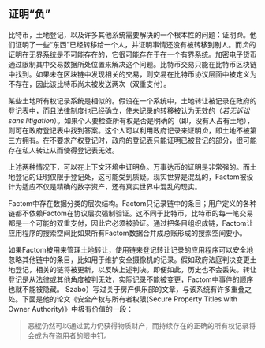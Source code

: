 ## 证明“负”

比特币，土地登记，以及许多其他系统需要解决的一个根本性的问题：证明*负*。他们证明了一些“东西”已经转移给一个人，并证明事情还没有被转移到别人。而*负*的证明在无界系统是不可能存在的，它很可能存在于在一个有界系统。加密电子货币通过限制其中交易数据所处位置来解决这个问题。比特币交易只能在比特币区块链中找到。如果未在区块链中发现相关的交易，则交易在比特币协议层面中被定义为不存在，因此该比特币尚未被发送两次（双重支付）。

某些土地所有权记录系统是相似的。假设在一个系统中，土地转让被记录在政府的登记表中，而且法律制度也已经确立，使未记录的转移被认为无效的（*若无诉讼sans litigation*）。如果个人要检查所有权是否是明确的（即，没有人占有土地），则可在政府登记表中找到答案。这个人可以利用政府记录来证明*负*，即土地不被第三方拥有。在不要求产权登记时，政府的登记表只能证明已被登记的部分，很可能存在私人转让从而使得登记表无效。

上述两种情况下，可以在上下文环境中证明负。万事达币的证明是非常强的。而土地登记的证明仅限于登记处，这可能受到质疑。现实世界是混乱的，Factom被设计为适应不仅是精确的数字资产，还有真实世界中混乱的现实。

Factom中存在数据分类的层次结构。Factom只记录链中的条目；用户定义的各种链都不依赖Factom在协议层次强制验证。这不同于比特币，比特币的每一笔交易都是一个可能的双重支付，因此它必须被验证。通过把条目组织成链，Factom让应用程序的搜索空间比如果所有Factom数据合并成总账形成的搜索空间要小。

如果Factom被用来管理土地转让，使用链来登记转让记录的应用程序可以安全地忽略其他链中的条目，比如用于维护安全摄像机的记录。假如政府法庭判决变更土地登记，相关的链将被更新，以反映上述判决。即便如此，历史也不会丢失。转让登记是从法律或其他角度被判无效，实际记录不能被变更，Factom中事件的顺序也就不能被隐藏。
Szabo）写过关于房产俱乐部的文章，与该系统有许多重叠之处。下面是他的论文《安全产权与所有者权限(Secure Property Titles with Owner Authority)》中极有价值的一段：
> 恶棍仍然可以通过武力仍获得物质财产，而持续存在的正确的所有权记录将会成为在盗用者的眼中钉。
